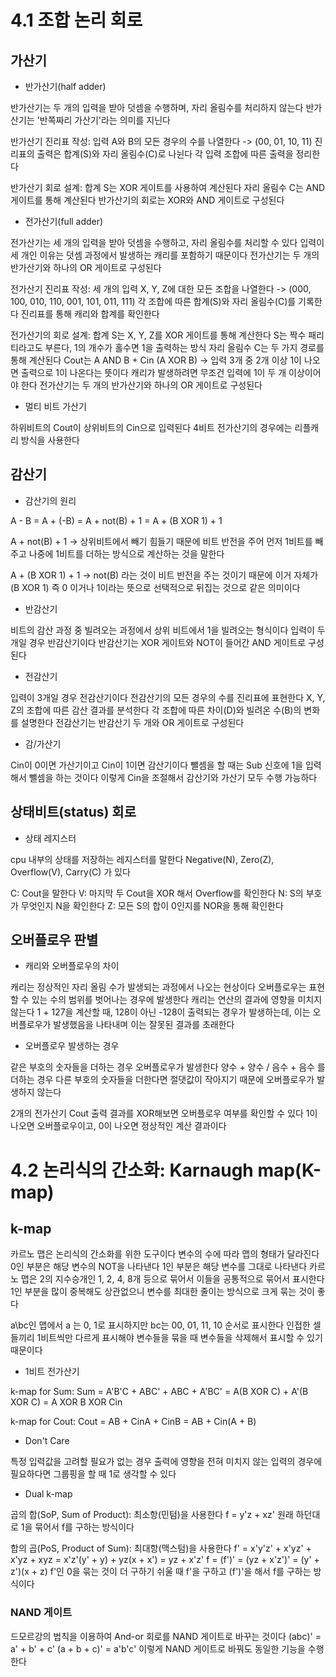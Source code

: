 # 4.1 조합 논리 회로

## 가산기

- 반가산기(half adder)

반가산기는 두 개의 입력을 받아 덧셈을 수행하며, 자리 올림수를 처리하지 않는다
반가산기는 '반쪽짜리 가산기'라는 의미를 지닌다

반가산기 진리표 작성:
입력 A와 B의 모든 경우의 수를 나열한다 
-> (00, 01, 10, 11)
진리표의 출력은 합계(S)와 자리 올림수(C)로 나뉜다
각 입력 조합에 따른 출력을 정리한다

반가산기 회로 설계:
합계 S는 XOR 게이트를 사용하여 계산된다
자리 올림수 C는 AND 게이트를 통해 계산된다
반가산기의 회로는 XOR와 AND 게이트로 구성된다

- 전가산기(full adder)

전가산기는 세 개의 입력을 받아 덧셈을 수행하고, 자리 올림수를 처리할 수 있다
입력이 세 개인 이유는 덧셈 과정에서 발생하는 캐리를 포함하기 때문이다
전가산기는 두 개의 반가산기와 하나의 OR 게이트로 구성된다

전가산기 진리표 작성:
세 개의 입력 X, Y, Z에 대한 모든 조합을 나열한다
-> (000, 100, 010, 110, 001, 101, 011, 111)
각 조합에 따른 합계(S)와 자리 올림수(C)를 기록한다
진리표를 통해 캐리와 합계를 확인한다

전가산기의 회로 설계:
합계 S는 X, Y, Z를 XOR 게이트를 통해 계산한다
S는 짝수 패리티라고도 부른다, 1의 개수가 홀수면 1을 출력하는 방식
자리 올림수 C는 두 가지 경로를 통해 계산된다
Cout는 A AND B + Cin (A XOR B)
-> 입력 3개 중 2개 이상 1이 나오면 출력으로 1이 나온다는 뜻이다
캐리가 발생하려면 무조건 입력에 1이 두 개 이상이어야 한다
전가산기는 두 개의 반가산기와 하나의 OR 게이트로 구성된다

- 멀티 비트 가산기

하위비트의 Cout이 상위비트의 Cin으로 입력된다
4비트 전가산기의 경우에는 리플캐리 방식을 사용한다

## 감산기

- 감산기의 원리

A - B = A + (-B) = A + not(B) + 1 = A + (B XOR 1) + 1

A + not(B) + 1
-> 상위비트에서 빼기 힘들기 때문에 비트 반전을 주어
먼저 1비트를 빼주고 나중에 1비트를 더하는 방식으로 계산하는 것을 말한다

A + (B XOR 1) + 1
-> not(B) 라는 것이 비트 반전을 주는 것이기 때문에 이거 자체가
(B XOR 1) 즉 0 이거나 1이라는 뜻으로 선택적으로 뒤집는 것으로 같은 의미이다

- 반감산기

비트의 감산 과정 중 빌려오는 과정에서 상위 비트에서 1을 빌려오는 형식이다
입력이 두 개일 경우 반감산기이다
반감산기는 XOR 게이트와 NOT이 들어간 AND 게이트로 구성된다

- 전감산기

입력이 3개일 경우 전감산기이다
전감산기의 모든 경우의 수를 진리표에 표현한다
X, Y, Z의 조합에 따른 감산 결과를 분석한다
각 조합에 따른 차이(D)와 빌려온 수(B)의 변화를 설명한다
전감산기는 반감산기 두 개와 OR 게이트로 구성된다

- 감/가산기

Cin이 0이면 가산기이고 Cin이 1이면 감산기이다
뺄셈을 할 때는 Sub 신호에 1을 입력해서 뺄셈을 하는 것이다
이렇게 Cin을 조절해서 감산기와 가산기 모두 수행 가능하다

## 상태비트(status) 회로

- 상태 레지스터

cpu 내부의 상태를 저장하는 레지스터를 말한다
Negative(N), Zero(Z), Overflow(V), Carry(C) 가 있다

C: Cout을 말한다
V: 마지막 두 Cout을 XOR 해서 Overflow를 확인한다
N: S의 부호가 무엇인지 N을 확인한다
Z: 모든 S의 합이 0인지를 NOR을 통해 확인한다

## 오버플로우 판별

- 캐리와 오버플로우의 차이

캐리는 정상적인 자리 올림 수가 발생되는 과정에서 나오는 현상이다
오버플로우는 표현할 수 있는 수의 범위를 벗어나는 경우에 발생한다
캐리는 연산의 결과에 영향을 미치지 않는다
1 + 127을 계산할 때, 128이 아닌 -128이 출력되는 경우가 발생하는데,
이는 오버플로우가 발생했음을 나타내며 이는 잘못된 결과를 초래한다

- 오버플로우 발생하는 경우

같은 부호의 숫자들을 더하는 경우 오버플로우가 발생한다
양수 + 양수 / 음수 + 음수 를 더하는 경우
다른 부호의 숫자들을 더한다면 절댓값이 작아지기 때문에 오버플로우가 발생하지 않는다

2개의 전가산기 Cout 출력 결과를 XOR해보면 오버플로우 여부를 확인할 수 있다
1이 나오면 오버플로우이고, 0이 나오면 정상적인 계산 결과이다


# 4.2 논리식의 간소화: Karnaugh map(K-map)

## k-map

카르노 맵은 논리식의 간소화를 위한 도구이다
변수의 수에 따라 맵의 형태가 달라진다
0인 부분은 해당 변수의 NOT을 나타낸다
1인 부분은 해당 변수를 그대로 나타낸다
카르노 맵은 2의 지수승개인 1, 2, 4, 8개 등으로 묶어서 이들을 공통적으로 묶어서 표시한다
1인 부분을 많이 중복해도 상관없으니 변수를 최대한 줄이는 방식으로 크게 묶는 것이 좋다

a\bc인 맵에서 a 는 0, 1로 표시하지만
bc는 00, 01, 11, 10 순서로 표시한다
인접한 셀들끼리 1비트씩만 다르게 표시해야 변수들을 묶을 때
변수들을 삭제해서 표시할 수 있기 때문이다

- 1비트 전가산기

k-map for Sum:
Sum = A'B'C + ABC' + ABC + A'BC'
    = A(B XOR C) + A'(B XOR C)
    = A XOR B XOR Cin

k-map for Cout:
Cout = AB + CinA + CinB
     = AB + Cin(A + B)

- Don't Care

특정 입력값을 고려할 필요가 없는 경우
출력에 영향을 전혀 미치지 않는 입력의 경우에
필요하다면 그룹핑을 할 때 1로 생각할 수 있다

- Dual k-map

곱의 합(SoP, Sum of Product):
    최소항(민텀)을 사용한다
    f = y'z + xz'
    원래 하던대로 1을 묶어서 f를 구하는 방식이다

합의 곱(PoS, Product of Sum):
    최대항(맥스텀)을 사용한다
    f' = x'y'z' + x'yz' + x'yz + xyz
       = x'z'(y' + y) + yz(x + x')
       = yz + x'z'
    f = (f')' = (yz + x'z')' = (y' + z')(x + z)
    f'인 0을 묶는 것이 더 구하기 쉬울 때 f'을 구하고 (f')'을 해서 f를 구하는 방식이다

### NAND 게이트

드모르강의 법칙을 이용하여 And-or 회로를 NAND 게이트로 바꾸는 것이다
(abc)' = a' + b' + c'
(a + b + c)' = a'b'c' 이렇게 NAND 게이트로 바꿔도 동일한 기능을 수행한다
